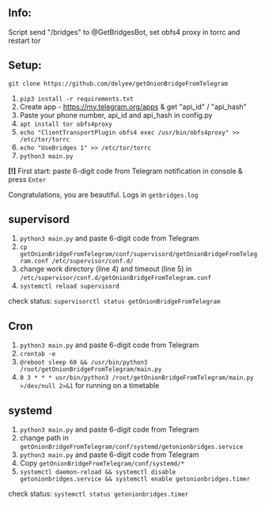 ## Info:
Script send "/bridges" to @GetBridgesBot, set obfs4 proxy in torrc and restart tor


## Setup:

`git clone https://github.com/delyee/getOnionBridgeFromTelegram`

1. `pip3 install -r requirements.txt`
2. Create app - https://my.telegram.org/apps & get "api_id" / "api_hash"
3. Paste your phone number, api_id and api_hash in config.py
4. `apt install tor obfs4proxy`
5. `echo "ClientTransportPlugin obfs4 exec /usr/bin/obfs4proxy" >> /etc/tor/torrc`
6. `echo "UseBridges 1" >> /etc/tor/torrc`
7. `python3 main.py`

**[!]** First start: paste 6-digit code from Telegram notification in console & press `Enter`

Congratulations, you are beautiful. Logs in `getbridges.log`


## supervisord

1. `python3 main.py` and paste 6-digit code from Telegram
2. `cp getOnionBridgeFromTelegram/conf/supervisord/getOnionBridgeFromTelegram.conf /etc/supervisor/conf.d/`
3. change work directory (line 4) and timeout (line 5) in `/etc/supervisor/conf.d/getOnionBridgeFromTelegram.conf`
4. `systemctl reload supervisord`

check status: `supervisorctl status getOnionBridgeFromTelegram`


## Cron
1. `python3 main.py` and paste 6-digit code from Telegram
2. `crontab -e`
3. `@reboot sleep 60 && /usr/bin/python3 /root/getOnionBridgeFromTelegram/main.py`
4. `0 3 * * * usr/bin/python3 /root/getOnionBridgeFromTelegram/main.py >/dev/null 2>&1` for running on a timetable

## systemd

1. `python3 main.py` and paste 6-digit code from Telegram
2. change path in `getOnionBridgeFromTelegram/conf/systemd/getonionbridges.service`
3. `python3 main.py` and paste 6-digit code from Telegram
4. Copy `getOnionBridgeFromTelegram/conf/systemd/*`
5. `systemctl daemon-reload && systemctl disable getonionbridges.service && systemctl enable getonionbridges.timer`

check status: `systemctl status getonionbridges.timer`



